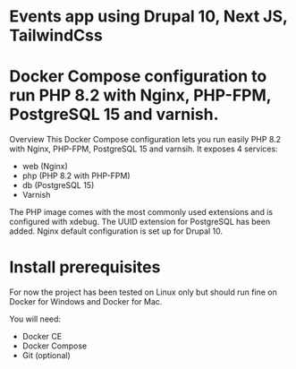 # Events app using Drupal 10, Next JS, TailwindCss

# Docker Compose configuration to run PHP 8.2 with Nginx, PHP-FPM, PostgreSQL 15 and varnish.

Overview
This Docker Compose configuration lets you run easily PHP 8.2 with Nginx, PHP-FPM, PostgreSQL 15 and varnsih. It exposes 4 services:

- web (Nginx)
- php (PHP 8.2 with PHP-FPM)
- db (PostgreSQL 15)
- Varnish

The PHP image comes with the most commonly used extensions and is configured with xdebug. 
The UUID extension for PostgreSQL has been added. 
Nginx default configuration is set up for Drupal 10.

# Install prerequisites
For now the project has been tested on Linux only but should run fine on Docker for Windows and Docker for Mac.

You will need:

- Docker CE
- Docker Compose
- Git (optional)

